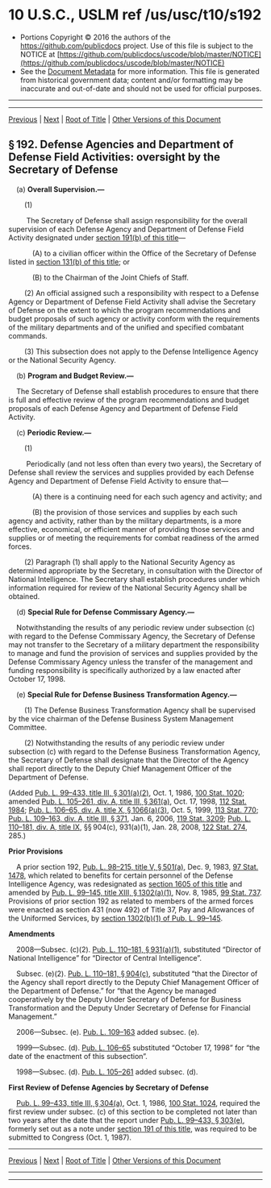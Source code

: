 ---
---

# 10 U.S.C., USLM ref /us/usc/t10/s192

* Portions Copyright © 2016 the authors of the https://github.com/publicdocs project.
  Use of this file is subject to the NOTICE at [https://github.com/publicdocs/uscode/blob/master/NOTICE](https://github.com/publicdocs/uscode/blob/master/NOTICE)
* See the [Document Metadata](././../../../../../../..//README.md) for more information.
  This file is generated from historical government data; content and/or formatting may be inaccurate and out-of-date and should not be used for official purposes.

----------
----------

[Previous](./../../../../../../..//us/usc/t10/stA/ptI/ch8/schI/m__us_usc_t10_s191.md) | [Next](./../../../../../../..//us/usc/t10/stA/ptI/ch8/schI/m__us_usc_t10_s193.md) | [Root of Title](./../../../../../../../) | [Other Versions of this Document](https://publicdocs.github.io/go/links?ns=uslm&ref=%2Fus%2Fusc%2Ft10%2Fs192)

## § 192. Defense Agencies and Department of Defense Field Activities: oversight by the Secretary of Defense

    (a) __Overall Supervision.—__ 

        (1)

         The Secretary of Defense shall assign responsibility for the overall supervision of each Defense Agency and Department of Defense Field Activity designated under [section 191(b) of this title][/us/usc/t10/s191/b]—

            (A) to a civilian officer within the Office of the Secretary of Defense listed in [section 131(b) of this title][/us/usc/t10/s131/b]; or

            (B) to the Chairman of the Joint Chiefs of Staff.

        (2) An official assigned such a responsibility with respect to a Defense Agency or Department of Defense Field Activity shall advise the Secretary of Defense on the extent to which the program recommendations and budget proposals of such agency or activity conform with the requirements of the military departments and of the unified and specified combatant commands.

        (3) This subsection does not apply to the Defense Intelligence Agency or the National Security Agency.

    (b) __Program and Budget Review.—__ 

    The Secretary of Defense shall establish procedures to ensure that there is full and effective review of the program recommendations and budget proposals of each Defense Agency and Department of Defense Field Activity.

    (c) __Periodic Review.—__ 

        (1)

         Periodically (and not less often than every two years), the Secretary of Defense shall review the services and supplies provided by each Defense Agency and Department of Defense Field Activity to ensure that—

            (A) there is a continuing need for each such agency and activity; and

            (B) the provision of those services and supplies by each such agency and activity, rather than by the military departments, is a more effective, economical, or efficient manner of providing those services and supplies or of meeting the requirements for combat readiness of the armed forces.

        (2) Paragraph (1) shall apply to the National Security Agency as determined appropriate by the Secretary, in consultation with the Director of National Intelligence. The Secretary shall establish procedures under which information required for review of the National Security Agency shall be obtained.

    (d) __Special Rule for Defense Commissary Agency.—__ 

    Notwithstanding the results of any periodic review under subsection (c) with regard to the Defense Commissary Agency, the Secretary of Defense may not transfer to the Secretary of a military department the responsibility to manage and fund the provision of services and supplies provided by the Defense Commissary Agency unless the transfer of the management and funding responsibility is specifically authorized by a law enacted after October 17, 1998.

    (e) __Special Rule for Defense Business Transformation Agency.—__ 

        (1) The Defense Business Transformation Agency shall be supervised by the vice chairman of the Defense Business System Management Committee.

        (2) Notwithstanding the results of any periodic review under subsection (c) with regard to the Defense Business Transformation Agency, the Secretary of Defense shall designate that the Director of the Agency shall report directly to the Deputy Chief Management Officer of the Department of Defense.

(Added [Pub. L. 99–433, title III, § 301(a)(2)][/us/pl/99/433/s301/a/2], Oct. 1, 1986, [100 Stat. 1020][/us/stat/100/1020]; amended [Pub. L. 105–261, div. A, title III, § 361(a)][/us/pl/105/261/s361/a], Oct. 17, 1998, [112 Stat. 1984][/us/stat/112/1984]; [Pub. L. 106–65, div. A, title X, § 1066(a)(3)][/us/pl/106/65/s1066/a/3], Oct. 5, 1999, [113 Stat. 770][/us/stat/113/770]; [Pub. L. 109–163, div. A, title III, § 371][/us/pl/109/163/s371], Jan. 6, 2006, [119 Stat. 3209][/us/stat/119/3209]; [Pub. L. 110–181, div. A, title IX][/us/pl/110/181], §§ 904(c), 931(a)(1), Jan. 28, 2008, [122 Stat. 274][/us/stat/122/274], 285.)

 __Prior Provisions__ 

    A prior section 192, [Pub. L. 98–215, title V, § 501(a)][/us/pl/98/215/s501/a], Dec. 9, 1983, [97 Stat. 1478][/us/stat/97/1478], which related to benefits for certain personnel of the Defense Intelligence Agency, was redesignated as [section 1605 of this title][/us/usc/t10/s1605] and amended by [Pub. L. 99–145, title XIII, § 1302(a)(1)][/us/pl/99/145/s1302/a/1], Nov. 8, 1985, [99 Stat. 737][/us/stat/99/737]. Provisions of prior section 192 as related to members of the armed forces were enacted as section 431 (now 492) of Title 37, Pay and Allowances of the Uniformed Services, by [section 1302(b)(1) of Pub. L. 99–145][/us/pl/99/145/s1302/b/1].

 __Amendments__ 

    2008—Subsec. (c)(2). [Pub. L. 110–181, § 931(a)(1)][/us/pl/110/181/s931/a/1], substituted “Director of National Intelligence” for “Director of Central Intelligence”.

    Subsec. (e)(2). [Pub. L. 110–181, § 904(c)][/us/pl/110/181/s904/c], substituted “that the Director of the Agency shall report directly to the Deputy Chief Management Officer of the Department of Defense.” for “that the Agency be managed cooperatively by the Deputy Under Secretary of Defense for Business Transformation and the Deputy Under Secretary of Defense for Financial Management.”

    2006—Subsec. (e). [Pub. L. 109–163][/us/pl/109/163] added subsec. (e).

    1999—Subsec. (d). [Pub. L. 106–65][/us/pl/106/65] substituted “October 17, 1998” for “the date of the enactment of this subsection”.

    1998—Subsec. (d). [Pub. L. 105–261][/us/pl/105/261] added subsec. (d).

 __First Review of Defense Agencies by Secretary of Defense__ 

    [Pub. L. 99–433, title III, § 304(a)][/us/pl/99/433/s304/a], Oct. 1, 1986, [100 Stat. 1024][/us/stat/100/1024], required the first review under subsec. (c) of this section to be completed not later than two years after the date that the report under [Pub. L. 99–433, § 303(e)][/us/pl/99/433/s303/e], formerly set out as a note under [section 191 of this title][/us/usc/t10/s191], was required to be submitted to Congress (Oct. 1, 1987).

----------

[Previous](./../../../../../../..//us/usc/t10/stA/ptI/ch8/schI/m__us_usc_t10_s191.md) | [Next](./../../../../../../..//us/usc/t10/stA/ptI/ch8/schI/m__us_usc_t10_s193.md) | [Root of Title](./../../../../../../../) | [Other Versions of this Document](https://publicdocs.github.io/go/links?ns=uslm&ref=%2Fus%2Fusc%2Ft10%2Fs192)

----------
----------

[/us/usc/t10/s191/b]: https://publicdocs.github.io/go/links?ns=uslm&ref=%2Fus%2Fusc%2Ft10%2Fs191%2Fb
[/us/usc/t10/s131/b]: https://publicdocs.github.io/go/links?ns=uslm&ref=%2Fus%2Fusc%2Ft10%2Fs131%2Fb
[/us/pl/99/433/s301/a/2]: https://publicdocs.github.io/go/links?ns=uslm&ref=%2Fus%2Fpl%2F99%2F433%2Fs301%2Fa%2F2
[/us/stat/100/1020]: https://publicdocs.github.io/go/links?ns=uslm&ref=%2Fus%2Fstat%2F100%2F1020
[/us/pl/105/261/s361/a]: https://publicdocs.github.io/go/links?ns=uslm&ref=%2Fus%2Fpl%2F105%2F261%2Fs361%2Fa
[/us/stat/112/1984]: https://publicdocs.github.io/go/links?ns=uslm&ref=%2Fus%2Fstat%2F112%2F1984
[/us/pl/106/65/s1066/a/3]: https://publicdocs.github.io/go/links?ns=uslm&ref=%2Fus%2Fpl%2F106%2F65%2Fs1066%2Fa%2F3
[/us/stat/113/770]: https://publicdocs.github.io/go/links?ns=uslm&ref=%2Fus%2Fstat%2F113%2F770
[/us/pl/109/163/s371]: https://publicdocs.github.io/go/links?ns=uslm&ref=%2Fus%2Fpl%2F109%2F163%2Fs371
[/us/stat/119/3209]: https://publicdocs.github.io/go/links?ns=uslm&ref=%2Fus%2Fstat%2F119%2F3209
[/us/pl/110/181]: https://publicdocs.github.io/go/links?ns=uslm&ref=%2Fus%2Fpl%2F110%2F181
[/us/stat/122/274]: https://publicdocs.github.io/go/links?ns=uslm&ref=%2Fus%2Fstat%2F122%2F274
[/us/pl/98/215/s501/a]: https://publicdocs.github.io/go/links?ns=uslm&ref=%2Fus%2Fpl%2F98%2F215%2Fs501%2Fa
[/us/stat/97/1478]: https://publicdocs.github.io/go/links?ns=uslm&ref=%2Fus%2Fstat%2F97%2F1478
[/us/usc/t10/s1605]: https://publicdocs.github.io/go/links?ns=uslm&ref=%2Fus%2Fusc%2Ft10%2Fs1605
[/us/pl/99/145/s1302/a/1]: https://publicdocs.github.io/go/links?ns=uslm&ref=%2Fus%2Fpl%2F99%2F145%2Fs1302%2Fa%2F1
[/us/stat/99/737]: https://publicdocs.github.io/go/links?ns=uslm&ref=%2Fus%2Fstat%2F99%2F737
[/us/pl/99/145/s1302/b/1]: https://publicdocs.github.io/go/links?ns=uslm&ref=%2Fus%2Fpl%2F99%2F145%2Fs1302%2Fb%2F1
[/us/pl/110/181/s931/a/1]: https://publicdocs.github.io/go/links?ns=uslm&ref=%2Fus%2Fpl%2F110%2F181%2Fs931%2Fa%2F1
[/us/pl/110/181/s904/c]: https://publicdocs.github.io/go/links?ns=uslm&ref=%2Fus%2Fpl%2F110%2F181%2Fs904%2Fc
[/us/pl/109/163]: https://publicdocs.github.io/go/links?ns=uslm&ref=%2Fus%2Fpl%2F109%2F163
[/us/pl/106/65]: https://publicdocs.github.io/go/links?ns=uslm&ref=%2Fus%2Fpl%2F106%2F65
[/us/pl/105/261]: https://publicdocs.github.io/go/links?ns=uslm&ref=%2Fus%2Fpl%2F105%2F261
[/us/pl/99/433/s304/a]: https://publicdocs.github.io/go/links?ns=uslm&ref=%2Fus%2Fpl%2F99%2F433%2Fs304%2Fa
[/us/stat/100/1024]: https://publicdocs.github.io/go/links?ns=uslm&ref=%2Fus%2Fstat%2F100%2F1024
[/us/pl/99/433/s303/e]: https://publicdocs.github.io/go/links?ns=uslm&ref=%2Fus%2Fpl%2F99%2F433%2Fs303%2Fe
[/us/usc/t10/s191]: https://publicdocs.github.io/go/links?ns=uslm&ref=%2Fus%2Fusc%2Ft10%2Fs191


